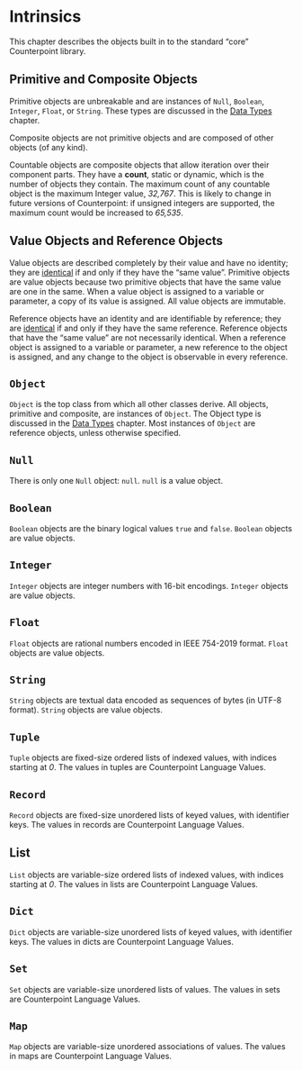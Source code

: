 # Intrinsics
This chapter describes the objects built in to the standard “core” Counterpoint library.



## Primitive and Composite Objects
Primitive objects are unbreakable and are instances of `Null`, `Boolean`, `Integer`, `Float`, or `String`.
These types are discussed in the [Data Types](./data-types.md#simple-types) chapter.

Composite objects are not primitive objects and are composed of other objects (of any kind).

Countable objects are composite objects that allow iteration over their component parts.
They have a **count**, static or dynamic, which is the number of objects they contain.
The maximum count of any countable object is the maximum Integer value, *32,767*.
This is likely to change in future versions of Counterpoint:
if unsigned integers are supported, the maximum count would be increased to *65,535*.



## Value Objects and Reference Objects
Value objects are described completely by their value and have no identity;
they are [identical](./algorithms.md#identical) if and only if they have the “same value”.
Primitive objects are value objects because two primitive objects that have the same value are one in the same.
When a value object is assigned to a variable or parameter, a copy of its value is assigned.
All value objects are immutable.

Reference objects have an identity and are identifiable by reference;
they are [identical](./algorithms.md#identical) if and only if they have the same reference.
Reference objects that have the “same value” are not necessarily identical.
When a reference object is assigned to a variable or parameter, a new reference to the object is assigned,
and any change to the object is observable in every reference.



## `Object`
`Object` is the top class from which all other classes derive.
All objects, primitive and composite, are instances of `Object`.
The Object type is discussed in the [Data Types](./data-types.md#object) chapter.
Most instances of `Object` are reference objects, unless otherwise specified.



## `Null`
There is only one `Null` object: `null`.
`null` is a value object.



## `Boolean`
`Boolean` objects are the binary logical values `true` and `false`.
`Boolean` objects are value objects.



## `Integer`
`Integer` objects are integer numbers with 16-bit encodings.
`Integer` objects are value objects.



## `Float`
`Float` objects are rational numbers encoded in IEEE 754-2019 format.
`Float` objects are value objects.



## `String`
`String` objects are textual data encoded as sequences of bytes (in UTF-8 format).
`String` objects are value objects.



## `Tuple`
`Tuple` objects are fixed-size ordered lists of indexed values, with indices starting at *0*.
The values in tuples are Counterpoint Language Values.



## `Record`
`Record` objects are fixed-size unordered lists of keyed values, with identifier keys.
The values in records are Counterpoint Language Values.



## List
`List` objects are variable-size ordered lists of indexed values, with indices starting at *0*.
The values in lists are Counterpoint Language Values.



## `Dict`
`Dict` objects are variable-size unordered lists of keyed values, with identifier keys.
The values in dicts are Counterpoint Language Values.



## `Set`
`Set` objects are variable-size unordered lists of values.
The values in sets are Counterpoint Language Values.



## `Map`
`Map` objects are variable-size unordered associations of values.
The values in maps are Counterpoint Language Values.
